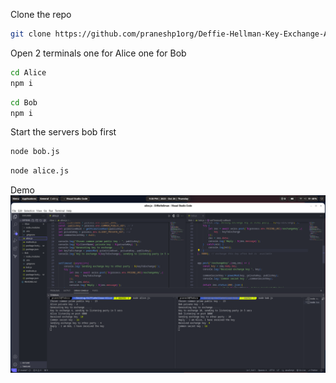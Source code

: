  Clone the repo

  ```bash 
  git clone https://github.com/praneshp1org/Deffie-Hellman-Key-Exchange-Algorithm.git
  ```
 Open 2 terminals one for Alice one for Bob

  ```bash 
  cd Alice
  npm i 
  ```

  ```bash
  cd Bob 
  npm i 
  ```
Start the servers bob first

  ```bash 
  node bob.js
  ```

  ```bash
  node alice.js
  ```

Demo
![Alt Text](demo.png)

